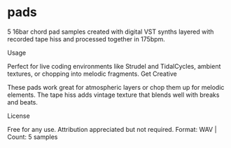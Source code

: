 # pads
5 16bar chord pad samples created with digital VST synths layered with recorded tape hiss and processed together in 175bpm.

Usage

Perfect for live coding environments like Strudel and TidalCycles, ambient textures, or chopping into melodic fragments.
Get Creative

These pads work great for atmospheric layers or chop them up for melodic elements. The tape hiss adds vintage texture that blends well with breaks and beats.

License

Free for any use. Attribution appreciated but not required.
Format: WAV | Count: 5 samples
